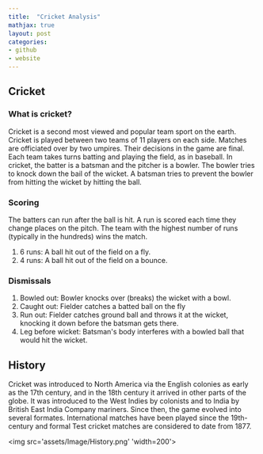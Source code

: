 ```yaml
---
title:  "Cricket Analysis"
mathjax: true
layout: post
categories:
- github
- website
---
```


## Cricket

### What is cricket?
Cricket is a second most viewed and popular team sport on the earth. Cricket is played between two teams of 11 players on each side. Matches are officiated over by two umpires. Their decisions in the game are final. Each team takes turns batting and playing the field, as in baseball. In cricket, the batter is a batsman and the pitcher is a bowler. The bowler tries to knock down the bail of the wicket. A batsman tries to prevent the bowler from hitting the wicket by hitting the ball.

### Scoring
The batters can run after the ball is hit. A run is scored each time they change places on the pitch. The team with the highest number of runs (typically in the hundreds) wins the match.
1. 6 runs: A ball hit out of the field on a fly.
2. 4 runs: A ball hit out of the field on a bounce.

### Dismissals
1. Bowled out: Bowler knocks over (breaks) the wicket with a bowl.
2. Caught out: Fielder catches a batted ball on the fly
3. Run out: Fielder catches ground ball and throws it at the wicket, knocking it down before the batsman gets there.
4. Leg before wicket: Batsman's body interferes with a bowled ball that would hit the wicket.

## History
Cricket was introduced to North America via the English colonies as early as the 17th century, and in the 18th century it arrived in other parts of the globe. It was introduced to the West Indies by colonists and to India by British East India Company mariners. Since then, the game evolved into several formates. International matches have been played since the 19th-century and formal Test cricket matches are considered to date from 1877.

<img src='assets/Image/History.png' 'width=200'>
